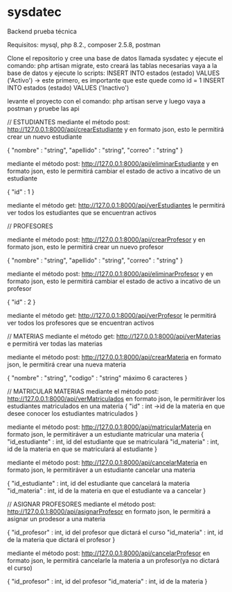 # sysdatec
Backend prueba técnica

Requisitos: mysql, php 8.2., composer 2.5.8, postman 

Clone el repositorio y cree una base de datos llamada sysdatec y ejecute el comando: php artisan migrate, esto creará las tablas necesarias
vaya a la base de datos y ejecute lo scripts: 
INSERT INTO estados (estado) VALUES ('Activo') -> este primero, es importante que este quede como id = 1
INSERT INTO estados (estado) VALUES ('Inactivo')

levante el proyecto con el comando: php artisan serve y luego vaya a postman y pruebe las api

// ESTUDIANTES
mediante el método post: http://127.0.0.1:8000/api/crearEstudiante y en formato json, esto le permitirá crear un nuevo estudiante 

{
    "nombre" : "string",
    "apellido" : "string",
    "correo" : "string"
}

mediante el método post: http://127.0.0.1:8000/api/eliminarEstudiante y en formato json, esto le permitirá cambiar el estado de activo a incativo de un estudiante

{
    "id" : 1
}

mediante el método get: http://127.0.0.1:8000/api/verEstudiantes le permitirá ver todos los estudiantes que se encuentran activos

// PROFESORES

mediante el método post: http://127.0.0.1:8000/api/crearProfesor y en formato json, esto le permitirá crear un nuevo profesor 

{
    "nombre" : "string",
    "apellido" : "string",
    "correo" : "string"
}

mediante el método post: http://127.0.0.1:8000/api/eliminarProfesor y en formato json, esto le permitirá cambiar el estado de activo a incativo de un profesor

{
    "id" : 2
}

mediante el método get: http://127.0.0.1:8000/api/verProfesor le permitirá ver todos los profesores que se encuentran activos

// MATERIAS
mediante el método get: http://127.0.0.1:8000/api/verMaterias e permitirá ver todas las materias

mediante el método post: http://127.0.0.1:8000/api/crearMateria en formato json, le permitirá crear una nueva materia

{
    "nombre" : "string",
    "codigo" : "string" máximo 6 caracteres
}

// MATRICULAR MATERIAS
mediante el método post: http://127.0.0.1:8000/api/verMatriculados en formato json, le permitiráver los estudiantes matriculados en una materia
{
    "id" : int ->id de la materia en que desee conocer los estudiantes matriculados 
}

mediante el método post: http://127.0.0.1:8000/api/matricularMateria en formato json, le permitiráver a un estudiante matricular una materia
{
    "id_estudiante" : int, id del estudiante que se matriculará
    "id_materia" : int, id de la materia en que se matriculará al estudiante
}

mediante el método post: http://127.0.0.1:8000/api/cancelarMateria en formato json, le permitiráver a un estudiante cancelar una materia

{
    "id_estudiante" : int, id del estudiante que cancelará la materia
    "id_materia" : int, id de la materia en que el estudiante va a cancelar
}

// ASIGNAR PROFESORES
mediante el método post: http://127.0.0.1:8000/api/asignarProfesor en formato json, le permitirá a asignar un prodesor a una materia

{
    "id_profesor" : int, id del profesor que dictará el curso
    "id_materia" : int, id de la materia que dictará el profesor
}

mediante el método post: http://127.0.0.1:8000/api/cancelarProfesor en formato json, le permitirá cancelarle la materia a un profesor(ya no dictará el curso)

{
    "id_profesor" : int, id del profesor 
    "id_materia" : int, id de la materia
}



